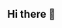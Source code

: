## Hi there 👋

<!--
**jaycee-cpu93/jaycee-cpu93** is a ✨ _special_ ✨ repository because its `README.md` (this file) appears on your GitHub profile.

Here are some ideas to get you started:

- 🔭 I’m currently working on ecommerce website
- 🌱 I’m currently learning TypeScript, JavaScript, Reactjs, and Python.
- 👯 I’m looking to collaborate on frontend developer, product designer and backend developer
- 📫 How to reach me: jamescoding93@gmail.com
- 😄 Pronouns: He/Him
-->
